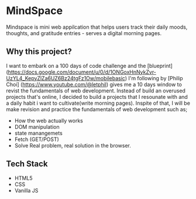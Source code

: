 # MindSpace

Mindspace is mini web appilcation that helps users track their daily moods, thoughts, and gratitude entries - serves a digital morning pages.

## Why this project?
I want to embark on a 100 days of code challenge and the [blueprint] (https://docs.google.com/document/u/0/d/1ONGoxHnNykZvr-UzYL4_KepyZlZa6UZ6Bz24tgFz1Ow/mobilebasic) I'm following by [Philip Choi] (https://www.youtube.com/@letphil) gives me a 10 days window to revist the fundamentals of web development. Instead of build an overused projects that's online, I decided to build a projects that I resounate with and a daily habit i want to cultivate(write morning pages).
Inspite of that, I will be make revision and practice the fundamentals of web development such as; 
- How the web actually works 
- DOM manipulation 
- state manangemets 
- Fetch (GET/POST) 
- Solve Real problem, real solution in the browser.

## Tech Stack
- HTML5
- CSS
- Vanilla JS